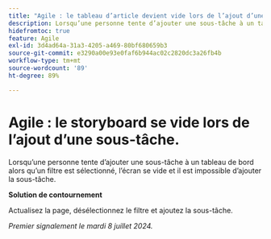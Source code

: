 ```yaml
---
title: "Agile : le tableau d’article devient vide lors de l’ajout d’une sous-tâche"
description: Lorsqu’une personne tente d’ajouter une sous-tâche à un tableau de bord alors qu’un filtre est sélectionné, l’écran se vide et il est impossible d’ajouter la sous-tâche.
hidefromtoc: true
feature: Agile
exl-id: 3d4ad64a-31a3-4205-a469-80bf680659b3
source-git-commit: e3290a00e93e0faf6b944ac02c2820dc3a26fb4b
workflow-type: tm+mt
source-wordcount: '89'
ht-degree: 89%

---
```


# Agile : le storyboard se vide lors de l’ajout d’une sous-tâche.


<!--
>[!NOTE]
>
>This issue was fixed on July 18, 2024.
-->

Lorsqu’une personne tente d’ajouter une sous-tâche à un tableau de bord alors qu’un filtre est sélectionné, l’écran se vide et il est impossible d’ajouter la sous-tâche.

**Solution de contournement**

Actualisez la page, désélectionnez le filtre et ajoutez la sous-tâche.

_Premier signalement le mardi 8 juillet 2024._
